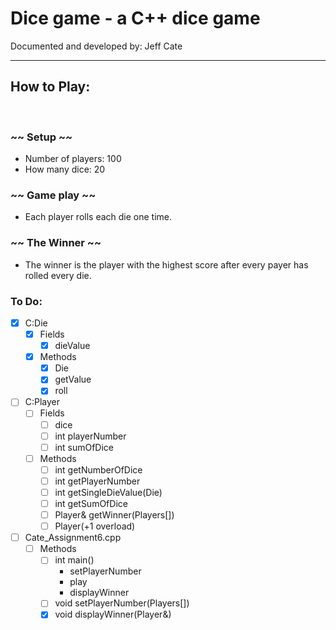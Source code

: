 # Dice game - a C++ dice game

Documented and developed by: Jeff Cate

<hr />

## How to Play:   

<br />

### ~~ Setup ~~
* Number of players: 100
* How many dice: 20

### ~~ Game play ~~
* Each player rolls each die one time.

### ~~ The Winner ~~
* The winner is the player with the highest score after every payer has rolled every die.

### To Do:
- [x] C:Die
    - [x] Fields
        - [x] dieValue
    - [x] Methods
        - [x] Die
        - [x] getValue
        - [x] roll

- [ ] C:Player
    - [ ] Fields
        - [ ] dice
        - [ ] int playerNumber
        - [ ] int sumOfDice
    - [ ] Methods
        - [ ] int getNumberOfDice
        - [ ] int getPlayerNumber
        - [ ] int getSingleDieValue(Die)
        - [ ] int getSumOfDice
        - [ ] Player& getWinner(Players[])
        - [ ] Player(+1 overload)

- [ ] Cate_Assignment6.cpp
    - [ ] Methods
        - [ ] int main()
            - setPlayerNumber
            - play
            - displayWinner
        - [ ] void setPlayerNumber(Players[])
        - [x] void displayWinner(Player&)
